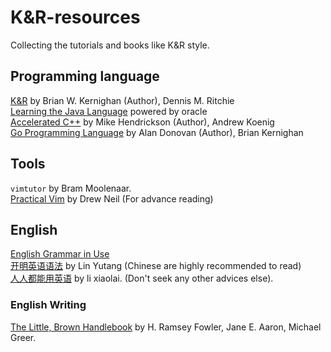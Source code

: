 # K&R-resources
Collecting the tutorials and books like K&amp;R style.

## Programming language
[K&R](https://www.amazon.com/Programming-Language-2nd-Brian-Kernighan/dp/0131103628/ref=sr_1_1?crid=292KJTRPGD1PH&dchild=1&keywords=the+c+programming+language&qid=1610809912&sprefix=the+C+pr%2Caps%2C434&sr=8-1) by Brian W. Kernighan  (Author), Dennis M. Ritchie      
[Learning the Java Language](https://docs.oracle.com/javase/tutorial/java/TOC.html) powered by oracle   
[Accelerated C++](https://www.amazon.com/Accelerated-C-Practical-Programming-Example/dp/020170353X/ref=sr_1_1?crid=16KVY5ONOFXAX&dchild=1&keywords=accelerated+c%2B%2B&qid=1610810037&sprefix=accelerated+C%2Caps%2C468&sr=8-1) by Mike Hendrickson (Author), Andrew Koenig    
[Go Programming Language](https://www.amazon.com/Programming-Language-Addison-Wesley-Professional-Computing/dp/0134190440/ref=sr_1_2?crid=1PNJA8KLU2R3U&dchild=1&keywords=golang+programming+language&qid=1610810245&sprefix=golang+programming+%2Caps%2C424&sr=8-2) by Alan Donovan  (Author), Brian Kernighan   

## Tools
`vimtutor` by Bram Moolenaar.   
[Practical Vim](https://www.amazon.com/Practical-Vim-Edit-Speed-Thought/dp/1680501275/ref=sr_1_2?dchild=1&keywords=vim&qid=1610810615&sr=8-2) by Drew Neil  (For advance reading)  



## English
[English Grammar in Use](https://www.amazon.com/English-Grammar-Use-Book-Answers/dp/1108457657/ref=sr_1_1?crid=3QLH6J1LAKS2J&dchild=1&keywords=english+grammar+in+use&qid=1610810802&sprefix=english+grammar%2Caps%2C456&sr=8-1)    
[开明英语语法](https://book.douban.com/subject/6060435/) by Lin Yutang (Chinese are highly recommended to read)   
[人人都能用英语](https://github.com/xiaolai/everyone-can-use-english) by li xiaolai. (Don't seek any other advices else).   

### English Writing
[The Little, Brown Handlebook](https://www.amazon.com/Little-Brown-Handbook-14th/dp/0134759729/ref=sr_1_1?crid=3E5JI1F9NLCJA&dchild=1&keywords=little+brown+handbook&qid=1610810852&sprefix=little+brown+hand%2Caps%2C418&sr=8-1) by H. Ramsey Fowler, Jane E. Aaron, Michael Greer.   
